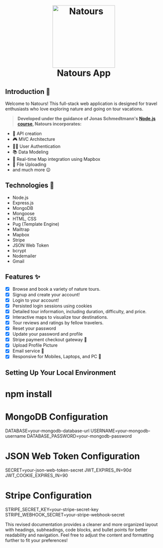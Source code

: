 <h1 align="center">
  <a href="https://natours-api-z82r.onrender.com/"><img src="https://github.com/lgope/Natours/blob/master/public/img/logo-green-round.png" alt="Natours" width="200"></a>
  <br>
  Natours App
</h1>

## Introduction 🌟

Welcome to Natours! This full-stack web application is designed for travel enthusiasts who love exploring nature and going on tour vacations.

> **Developed under the guidance of Jonas Schmedtmann's [Node.js course](https://www.udemy.com/course/nodejs-express-mongodb-bootcamp/), Natours incorporates:**
- 📃 API creation
- 🎮 MVC Architecture
- 👩‍💻 User Authentication
- 📚 Data Modeling
- 🤳 Real-time Map integration using Mapbox
- 📌 File Uploading
- and much more 😉

## Technologies 🚀

- Node.js
- Express.js
- MongoDB
- Mongoose
- HTML, CSS
- Pug (Template Engine)
- Mailtrap
- Mapbox
- Stripe
- JSON Web Token
- bcrypt
- Nodemailer
- Gmail

## Features ✨

- [x] Browse and book a variety of nature tours.
- [x] Signup and create your account!
- [x] Login to your account!
- [x] Persisted login sessions using cookies
- [x] Detailed tour information, including duration, difficulty, and price.
- [x] Interactive maps to visualize tour destinations.
- [x] Tour reviews and ratings by fellow travelers.
- [x] Reset your password
- [x] Update your password and profile
- [x] Stripe payment checkout gateway 💸
- [x] Upload Profile Picture
- [x] Email service 📨
- [x] Responsive for Mobiles, Laptops, and PC 📱

## Setting Up Your Local Environment

# npm install

# MongoDB Configuration
DATABASE=your-mongodb-database-url
USERNAME=your-mongodb-username
DATABASE_PASSWORD=your-mongodb-password

# JSON Web Token Configuration
SECRET=your-json-web-token-secret
JWT_EXPIRES_IN=90d
JWT_COOKIE_EXPIRES_IN=90

# Stripe Configuration
STRIPE_SECRET_KEY=your-stripe-secret-key
STRIPE_WEBHOOK_SECRET=your-stripe-webhook-secret


This revised documentation provides a cleaner and more organized layout with headings, subheadings, code blocks, and bullet points for better readability and navigation. Feel free to adjust the content and formatting further to fit your preferences!


